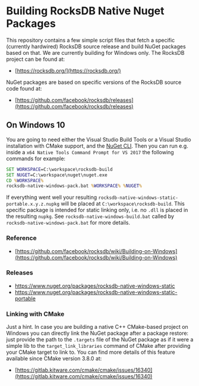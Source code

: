 # Building RocksDB Native Nuget Packages

This repository contains a few simple script files that fetch a specific (currently hardwired) RocksDB source release and build NuGet packages based on that. We are currently building for Windows only. The RocksDB project can be found at:
* [https://rocksdb.org/](https://rocksdb.org/)

NuGet packages are based on specific versions of the RocksDB source code found at:
* [https://github.com/facebook/rocksdb/releases](https://github.com/facebook/rocksdb/releases)

## On Windows 10
You are going to need either the Visual Studio Build Tools or a Visual Studio installation with CMake support, and the [NuGet CLI](https://docs.microsoft.com/en-us/nuget/install-nuget-client-tools#nugetexe-cli). Then you can run e.g. inside a `x64 Native Tools Command Prompt for VS 2017` the following commands for example:

```bat
SET WORKSPACE=C:\workspace\rocksdb-build
SET NUGET=C:\workspace\nuget\nuget.exe
CD %WORKSPACE%
rocksdb-native-windows-pack.bat %WORKSPACE% %NUGET%
```

If everything went well your resulting `rocksdb-native-windows-static-portable.x.y.z.nupkg` will be placed at `C:\workspace\rocksdb-build`. This specific package is intended for static linking only, i.e. no `.dll` is placed in the resulting `nupkg`. See `rocksdb-native-windows-build.bat` called by `rocksdb-native-windows-pack.bat` for more details.

### Reference
* [https://github.com/facebook/rocksdb/wiki/Building-on-Windows](https://github.com/facebook/rocksdb/wiki/Building-on-Windows)

### Releases
* https://www.nuget.org/packages/rocksdb-native-windows-static
* https://www.nuget.org/packages/rocksdb-native-windows-static-portable

### Linking with CMake
Just a hint. In case you are building a native C++ CMake-based project on Windows you can directly link the NuGet package after a package restore: just provide the path to the `.targets` file of the NuGet package as if it were a simple lib to the `target_link_libraries` command of CMake after providing your CMake target to link to. You can find more details of this feature available since CMake version 3.8.0 at:
* [https://gitlab.kitware.com/cmake/cmake/issues/16340](https://gitlab.kitware.com/cmake/cmake/issues/16340)
